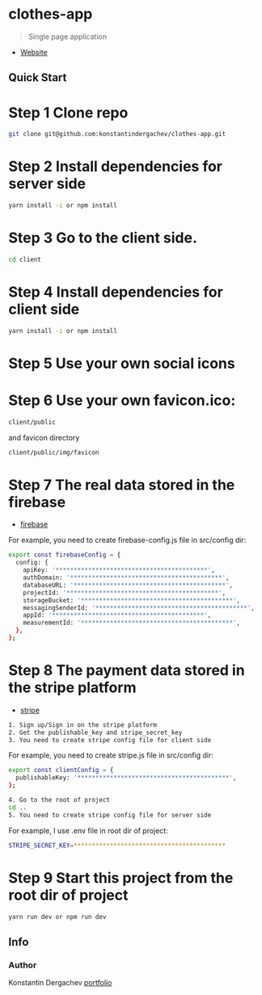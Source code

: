 # clothes-app
> Single page application

- [Website](https://wardrobeshop.herokuapp.com/)


## Quick Start

# Step 1 Clone repo
```bash
git clone git@github.com:konstantindergachev/clothes-app.git
```

# Step 2 Install dependencies for server side
```bash
yarn install -i or npm install
```
# Step 3 Go to the client side.
```bash
cd client
```
# Step 4 Install dependencies for client side
```bash
yarn install -i or npm install
```

# Step 5 Use your own social icons
# Step 6 Use your own favicon.ico:
```bash
client/public
```
and favicon directory
```bash
client/public/img/favicon
```
# Step 7 The real data stored in the firebase
- [firebase](https://firebase.google.com/)

For example, you need to create firebase-config.js file in src/config dir:

```bash
export const firebaseConfig = {
  config: {
    apiKey: '******************************************',
    authDomain: '******************************************',
    databaseURL: '******************************************',
    projectId: '******************************************',
    storageBucket: '******************************************',
    messagingSenderId: '******************************************',
    appId: '******************************************',
    measurementId: '******************************************',
  },
};
```
# Step 8 The payment data stored in the stripe platform
- [stripe](https://stripe.com/)
```bash
1. Sign up/Sign in on the stripe platform
2. Get the publishable_key and stripe_secret_key
3. You need to create stripe config file for client side
```
For example, you need to create stripe.js file in src/config dir:
```bash
export const clientConfig = {
  publishableKey: '******************************************',
};

4. Go to the root of project
cd ..
5. You need to create stripe config file for server side
```
For example, I use .env file in root dir of project:
```bash
STRIPE_SECRET_KEY=******************************************
```
# Step 9 Start this project from the root dir of project
```bash
yarn run dev or npm run dev
```

## Info
### Author
Konstantin Dergachev [portfolio](http://dergachevkonstantin.surge.sh/)
